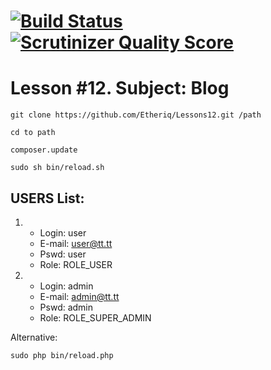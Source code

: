 [![Build Status](https://travis-ci.org/Etheriq/Lessons12.png?branch=security)](https://travis-ci.org/Etheriq/Lessons12) [![Scrutinizer Quality Score](https://scrutinizer-ci.com/g/Etheriq/Lessons12/badges/quality-score.png?s=aa1942d174dbec75bd9cb60ca9eb24dc9b3ebd79)](https://scrutinizer-ci.com/g/Etheriq/Lessons12/)
========================
Lesson #12.
Subject: Blog
========================
```
git clone https://github.com/Etheriq/Lessons12.git /path
```
```
cd to path
```
```
composer.update
```
```
sudo sh bin/reload.sh
```
## USERS List: ##
1.
    - Login: user
    - E-mail: user@tt.tt
    - Pswd: user
    - Role: ROLE_USER
2.
    - Login: admin
    - E-mail: admin@tt.tt
    - Pswd: admin
    - Role: ROLE_SUPER_ADMIN


Alternative:
```
sudo php bin/reload.php
```
